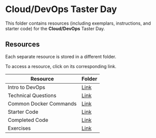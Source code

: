 # Cloud/DevOps Taster Day

This folder contains resources (including exemplars, instructions, and starter code) for the **Cloud/DevOps** Taster Day.

## Resources

Each separate resource is stored in a different folder.

To access a resource, click on its corresponding link. 

| Resource | Folder |
| --- | --- |
| Intro to DevOps | [Link](./intro-to-devops.md) |
| Technical Questions | [Link](./technical-questions.md) |
| Common Docker Commands | [Link](./docker-commands.md) |
| Starter Code | [Link](./starter-code/) |
| Completed Code | [Link](./completed-code/) |
| Exercises | [Link](./exercises/) |
